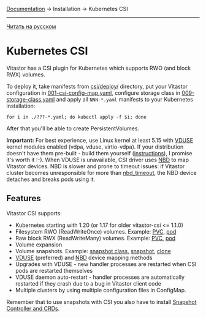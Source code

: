 [Documentation](../../README.md#documentation) → Installation → Kubernetes CSI

-----

[Читать на русском](kubernetes.ru.md)

# Kubernetes CSI

Vitastor has a CSI plugin for Kubernetes which supports RWO (and block RWX) volumes.

To deploy it, take manifests from [csi/deploy/](../../csi/deploy/) directory, put your
Vitastor configuration in [001-csi-config-map.yaml](../../csi/deploy/001-csi-config-map.yaml),
configure storage class in [009-storage-class.yaml](../../csi/deploy/009-storage-class.yaml)
and apply all `NNN-*.yaml` manifests to your Kubernetes installation:

```
for i in ./???-*.yaml; do kubectl apply -f $i; done
```

After that you'll be able to create PersistentVolumes.

**Important:** For best experience, use Linux kernel at least 5.15 with [VDUSE](../usage/qemu.en.md#vduse)
kernel modules enabled (vdpa, vduse, virtio-vdpa). If your distribution doesn't
have them pre-built - build them yourself ([instructions](../usage/qemu.en.md#vduse)),
I promise it's worth it :-). When VDUSE is unavailable, CSI driver uses [NBD](../usage/nbd.en.md)
to map Vitastor devices. NBD is slower and prone to timeout issues: if Vitastor
cluster becomes unresponsible for more than [nbd_timeout](../config/client.en.md#nbd_timeout),
the NBD device detaches and breaks pods using it.

## Features

Vitastor CSI supports:
- Kubernetes starting with 1.20 (or 1.17 for older vitastor-csi <= 1.1.0)
- Filesystem RWO (ReadWriteOnce) volumes. Example: [PVC](../../csi/deploy/example-pvc.yaml), [pod](../../csi/deploy/example-test-pod.yaml)
- Raw block RWX (ReadWriteMany) volumes. Example: [PVC](../../csi/deploy/example-pvc-block.yaml), [pod](../../csi/deploy/example-test-pod-block.yaml)
- Volume expansion
- Volume snapshots. Example: [snapshot class](../../csi/deploy/example-snapshot-class.yaml), [snapshot](../../csi/deploy/example-snapshot.yaml), [clone](../../csi/deploy/example-snapshot-clone.yaml)
- [VDUSE](../usage/qemu.en.md#vduse) (preferred) and [NBD](../usage/nbd.en.md) device mapping methods
- Upgrades with VDUSE - new handler processes are restarted when CSI pods are restarted themselves
- VDUSE daemon auto-restart - handler processes are automatically restarted if they crash due to a bug in Vitastor client code
- Multiple clusters by using multiple configuration files in ConfigMap.

Remember that to use snapshots with CSI you also have to install [Snapshot Controller and CRDs](https://kubernetes-csi.github.io/docs/snapshot-controller.html#deployment).
